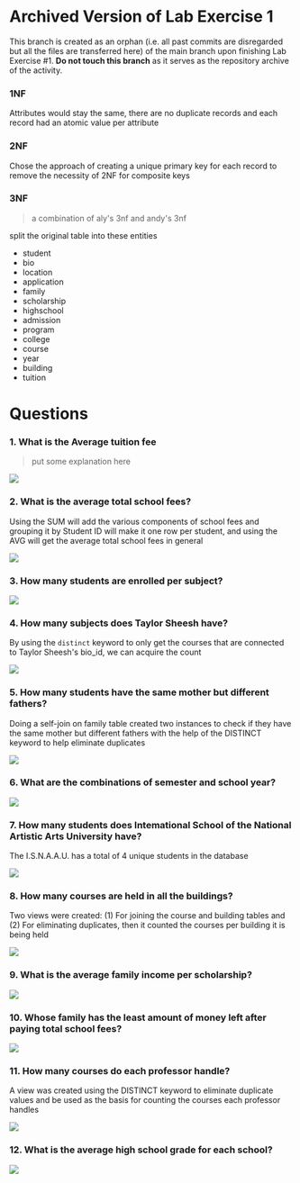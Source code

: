 # Archived Version of Lab Exercise 1

This branch is created as an orphan (i.e. all past commits are disregarded but all the files are transferred here) of the main branch upon finishing Lab Exercise #1. **Do not touch this branch** as it serves as the repository archive of the activity.

### 1NF 

Attributes would stay the same, there are no duplicate records and each record had an atomic value per attribute

### 2NF

Chose the approach of creating a unique primary key for each record to remove the necessity of 2NF for composite keys

### 3NF

> a combination of aly's 3nf and andy's 3nf

split the original table into these entities
- student
- bio
- location
- application
- family
- scholarship
- highschool
- admission
- program
- college
- course
- year
- building
- tuition

# Questions

### 1. What is the Average tuition fee

> put some explanation here

![](images/q1.png)

### 2. What is the average total school fees?

Using the SUM will add the various components of school fees and grouping it by Student ID will make it one row per student, and using the AVG will get the average total school fees in general

![](images/q2.png)

### 3. How many students are enrolled per subject?

![](images/q3.png)

### 4. How many subjects does Taylor Sheesh have?

By using the `distinct` keyword to only get the courses that are connected to Taylor Sheesh's bio_id, we can acquire the count

![](images/q4.png)

### 5. How many students have the same mother but different fathers?

Doing a self-join on family table created two instances to check if they have the same mother but different fathers with the help of the DISTINCT keyword to help eliminate duplicates

![](images/q5.png)

### 6. What are the combinations of semester and school year?

![](images/q6.png)

### 7. How many students does Intemational School of the National Artistic Arts University have?

The I.S.N.A.A.U. has a total of 4 unique students in the database

![](images/q7.png)

### 8. How many courses are held in all the buildings?

Two views were created: (1) For joining the course and building tables and (2) For eliminating duplicates, then it counted the courses per building it is being held

![](images/q8.png)

### 9. What is the average family income per scholarship?

![](images/q9.png)

### 10. Whose family has the least amount of money left after paying total school fees?

![](images/q10.png)

### 11. How many courses do each professor handle?

A view was created using the DISTINCT keyword to eliminate duplicate values and be used as the basis for counting the courses each professor handles

![](images/q11.png)

### 12. What is the average high school grade for each school?

![](images/q12.png)

